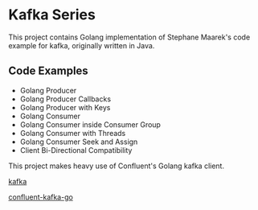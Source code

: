 # Kafka Series

This project contains Golang implementation of Stephane Maarek's code example for kafka, originally written in Java.

## Code Examples

- Golang Producer
- Golang Producer Callbacks
- Golang Producer with Keys
- Golang Consumer
- Golang Consumer inside Consumer Group
- Golang Consumer with Threads
- Golang Consumer Seek and Assign
- Client Bi-Directional Compatibility

This project makes heavy use of Confluent's Golang kafka client.

[kafka](gopkg.in/confluentinc/confluent-kafka-go.v1/kafka)

[confluent-kafka-go](https://github.com/confluentinc/confluent-kafka-go)
